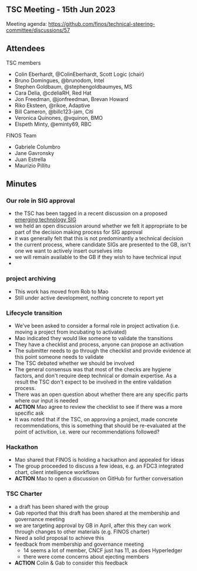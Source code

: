 ## TSC Meeting - 15th Jun 2023

Meeting agenda: https://github.com/finos/technical-steering-committee/discussions/57

## Attendees

TSC members
 - Colin Eberhardt, @ColinEberhardt, Scott Logic (chair)
 - Bruno Domingues, @brunodom, Intel
 - Stephen Goldbaum, @stephengoldbaumyes, MS
 - Cara Delia, @cdeliaRH, Red Hat
 - Jon Freedman, @jonfreedman, Brevan Howard 
 - Riko Eksteen, @rikoe, Adaptive
 - Bill Cameron, @billc123-jam, Citi
 - Veronica Quinones, @vquinon, BMO
 - Elspeth Minty, @eminty69, RBC
 
FINOS Team
 - Gabriele Columbro
 - Jane Gavronsky
 - Juan Estrella
 - Maurizio Pillitu

## Minutes

### Our role in SIG approval

 - the TSC has been tagged in a recent discussion on a proposed [emerging technology SIG](https://github.com/finos/community/issues/226)
 - we held an open discussion around whether we felt it appropriate to be part of the decision making process for SIG approval
 - it was generally felt that this is not predominantly a technical decision
 - the current process, where candidate SIGs are presented to the GB, isn't one we want to actively insert ourselves into
 - we will remain available to the GB if they wish to have technical input
 - 
### project archiving

 - This work has moved from Rob to Mao
 - Still under active development, nothing concrete to report yet

### Lifecycle transition

 - We've been asked to consider a formal role in project activation (i.e. moving a project from incubating to activated)
 - Mao indicated they would like someone to validate the transitions
 - They have a checklist and process, anyone can propose an activation
 - The submitter needs to go through the checklist and provide evidence at this point someone needs to validate
 - The TSC debated whether we should be involved
 - The general consensus was that most of the checks are hygiene factors, and don't require deep technical or domain expertise. As a result the TSC don't expect to be involved in the entire validation process.
 - There was an open question about whether there are any specific parts where our input is needed
 - **ACTION** Mao agree to review the checklist to see if there was a more specific ask
 - It was noted that if the TSC, on approving a project, made concrete recommendations, this is something that should be re-evaluated at the point of activition, i.e. were our recommendations followed?

### Hackathon

  - Mao shared that FINOS is holding a hackathon and appealed for ideas
  - The group proceeded to discuss a few ideas, e.g. an FDC3 integrated chart, client intelligence workflows
  - **ACTION** Mao to open a discussion on GitHub for further conversation

### TSC Charter

 - a draft has been shared with the group
 - Gab reported that this draft has been shared at the membership and governance meeting
 - we are targeting approval by GB in April, after this they can work through changes to other materials (e.g. FINOS charter)
 - Need a solid proposal to achieve this
 - feedback from membership and governance meeting
   - 14 seems a lot of member, CNCF just has 11, as does Hyperledger
   - there were come concerns about ejecting members
 - **ACTION** Colin & Gab to consider this feedback
